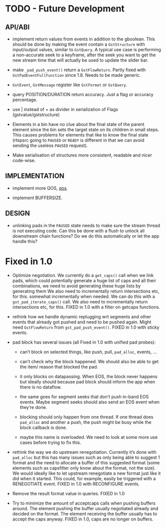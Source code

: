 # TODO - Future Development

## API/ABI

- implement return values from events in addition to the gboolean.
This should be done by making the event contain a `GstStructure` with
input/output values, similar to `GstQuery`. A typical use case is
performing a non-accurate seek to a keyframe, after the seek you
want to get the new stream time that will actually be used to update
the slider bar.

- make `_pad_push_event()` return a `GstFlowReturn`. Partly fixed with
  `GstPadEventFullFunction` since 1.8. Needs to be made generic.

- `GstEvent`, `GstMessage` register like `GstFormat` or `GstQuery`.

- query POSITION/DURATION return accuracy. Just a flag or accuracy
percentage.

- use | instead of + as divider in serialization of Flags
(gstvalue/gststructure)

- Elements in a bin have no clue about the final state of the parent
element since the bin sets the target state on its children in small
steps. This causes problems for elements that like to know the final
state (rtspsrc going to `PAUSED` or `READY` is different in that we can
avoid sending the useless `PAUSED` request).

- Make serialisation of structures more consistent, readable and nicer
code-wise.

## IMPLEMENTATION

  - implement more QOS, [qos](design/qos.md).

  - implement BUFFERSIZE.

## DESIGN

  - unlinking pads in the `PAUSED` state needs to make sure the stream
    thread is not executing code. Can this be done with a flush to
    unlock all downstream chain functions? Do we do this automatically
    or let the app handle this?

# Fixed in 1.0

- Optimize negotiation. We currently do a `get_caps()` call when we
link pads, which could potentially generate a huge list of caps and
all their combinations, we need to avoid generating these huge lists
by generating them We also need to incrementally return
intersections etc, for this. somewhat incrementally when needed. We
can do this with a `gst_pad_iterate_caps()` call. We also need to
incrementally return intersections etc, for this. FIXED in 1.0 with
a filter on getcaps functions.

- rethink how we handle dynamic replugging wrt segments and other
events that already got pushed and need to be pushed again. Might
need `GstFlowReturn` from `gst_pad_push_event()`. FIXED in 1.0 with
sticky events.

- pad block has several issues (all Fixed in 1.0 with unified pad probes):

    - can’t block on selected things, like push, pull, `pad_alloc`,
    events, …

    - can’t check why the block happened. We should also be able to
    get the item/ reason that blocked the pad.

    - it only blocks on datapassing. When EOS, the block never happens
    but ideally should because pad block should inform the app when
    there is no dataflow.

    - the same goes for segment seeks that don’t push in-band EOS
    events. Maybe segment seeks should also send an EOS event when
    they’re done.

    - blocking should only happen from one thread. If one thread does
    `pad_alloc` and another a push, the push might be busy while the
    block callback is done.

    - maybe this name is overloaded. We need to look at some more use
    cases before trying to fix this.

- rethink the way we do upstream renegotiation. Currently it’s done
with `pad_alloc` but this has many issues such as only being able to
suggest 1 format and the need to allocate a buffer of this suggested
format (some elements such as capsfilter only know about the format,
not the size). We would ideally like to let upstream renegotiate a
new format just like it did when it started. This could, for
example, easily be triggered with a RENEGOTIATE event. FIXED in 1.0
with RECONFIGURE events.

- Remove the result format value in queries. FIXED in 1.0

- Try to minimize the amount of acceptcaps calls when pushing buffers
around. The element pushing the buffer usually negotiated already
and decided on the format. The element receiving the buffer usually
has to accept the caps anyway. FIXED in 1.0, caps are no longer on
buffers.

